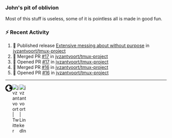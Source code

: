 ### John's pit of oblivion

Most of this stuff is useless, some of it is pointless all is made in good fun.

### :zap: Recent Activity

<!--START_SECTION:activity-->
1. 🚀 Published release [Extensive messing about without purpose](https://github.com/jvzantvoort/tmux-project/releases/tag/tmux-project-0.7.0) in [jvzantvoort/tmux-project](https://github.com/jvzantvoort/tmux-project)
2. 🎉 Merged PR [#17](https://github.com/jvzantvoort/tmux-project/pull/17) in [jvzantvoort/tmux-project](https://github.com/jvzantvoort/tmux-project)
3. 💪 Opened PR [#17](https://github.com/jvzantvoort/tmux-project/pull/17) in [jvzantvoort/tmux-project](https://github.com/jvzantvoort/tmux-project)
4. 🎉 Merged PR [#16](https://github.com/jvzantvoort/tmux-project/pull/16) in [jvzantvoort/tmux-project](https://github.com/jvzantvoort/tmux-project)
5. 💪 Opened PR [#16](https://github.com/jvzantvoort/tmux-project/pull/16) in [jvzantvoort/tmux-project](https://github.com/jvzantvoort/tmux-project)
<!--END_SECTION:activity-->

---

[<img align="left" alt="jvzantvoort.org" width="22px" src="https://raw.githubusercontent.com/iconic/open-iconic/master/svg/globe.svg" />][website]
[<img align="left" alt="jvzantvoort | Twitter" width="22px" src="https://cdn.jsdelivr.net/npm/simple-icons@v3/icons/twitter.svg" />][twitter]
[<img align="left" alt="jvzantvoort | LinkedIn" width="22px" src="https://cdn.jsdelivr.net/npm/simple-icons@v3/icons/linkedin.svg" />][linkedin]


[website]: https://vanzantvoort.org/
[twitter]: https://twitter.com/jvanzantvoort
[linkedin]: https://www.linkedin.com/in/johnvanzantvoort/
